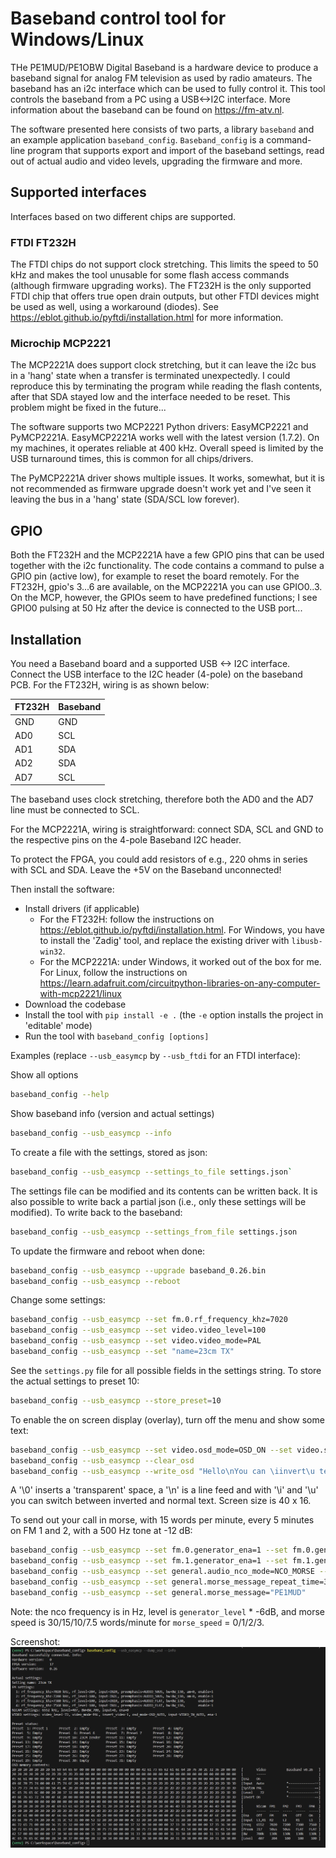 # Baseband control tool for Windows/Linux

THe PE1MUD/PE1OBW Digital Baseband is a hardware device to produce a baseband
signal for analog FM television as used by radio amateurs.
The baseband has an i2c interface which can be used to fully control it.
This tool controls the baseband from a PC using a USB<->I2C interface.
More information about the baseband can be found on <https://fm-atv.nl>.

The software presented here consists of two parts, a library `baseband` and
an example application `baseband_config`.
`Baseband_config` is a command-line program that supports export and import
of the baseband settings, read out of actual audio and video levels, upgrading
the firmware and more.

## Supported interfaces

Interfaces based on two different chips are supported.

### FTDI FT232H

The FTDI chips do not support clock stretching. This limits the speed to
50 kHz and makes the tool unusable for some flash access commands
(although firmware upgrading works). The FT232H is the only supported
FTDI chip that offers true open drain outputs, but other FTDI devices might
be used as well, using a workaround (diodes). See
<https://eblot.github.io/pyftdi/installation.html> for more information.

### Microchip MCP2221

The MCP2221A does support clock stretching, but it can leave the i2c bus in a
'hang' state when a transfer is terminated unexpectedly. I could reproduce this
by terminating the program while reading the flash contents, after that SDA
stayed low and the interface needed to be reset. This problem might be fixed
in the future...

The software supports two MCP2221 Python drivers: EasyMCP2221 and PyMCP2221A.
EasyMCP2221A works well with the latest version (1.7.2). On my machines, it
operates reliable at 400 kHz. Overall speed is limited by the USB turnaround
times, this is common for all chips/drivers.

The PyMCP2221A driver shows multiple issues. It works, somewhat, but it is not
recommended as firmware upgrade doesn't work yet and I've seen it leaving the
bus in a 'hang' state (SDA/SCL low forever).

## GPIO

Both the FT232H and the MCP2221A have a few GPIO pins that can be used together
with the i2c functionality. The code contains a command to pulse a GPIO pin
(active low), for example to reset the board remotely. For the FT232H, gpio's
3...6 are available, on the MCP2221A you can use GPIO0..3. On the MCP, however,
the GPIOs seem to have predefined functions; I see GPIO0 pulsing at 50 Hz after
the device is connected to the USB port...

## Installation

You need a Baseband board and a supported USB <-> I2C interface.
Connect the USB interface to the I2C header (4-pole) on the baseband PCB. For
the FT232H, wiring is as shown below:

|FT232H   |Baseband |
|---------|---------|
|GND      |GND      |
|AD0      |SCL      |
|AD1      |SDA      |
|AD2      |SDA      |
|AD7      |SCL      |

The baseband uses clock stretching, therefore both the AD0 and the AD7 line
must be connected to SCL.

For the MCP2221A, wiring is straightforward: connect SDA, SCL and GND to the
respective pins on the 4-pole Baseband I2C header.

To protect the FPGA, you could add resistors of e.g., 220 ohms in series
with SCL and SDA. Leave the +5V on the Baseband unconnected!

Then install the software:

- Install drivers (if applicable)
  - For the FT232H: follow the instructions on
<https://eblot.github.io/pyftdi/installation.html>. For Windows, you have to
install the 'Zadig' tool, and replace the existing driver with `libusb-win32`.
  - For the MCP2221A: under Windows, it worked out of the box for me. For Linux,
follow the instructions on
<https://learn.adafruit.com/circuitpython-libraries-on-any-computer-with-mcp2221/linux>
- Download the codebase
- Install the tool with `pip install -e .` (the `-e` option installs the
project in 'editable' mode)
- Run the tool with `baseband_config [options]`

Examples (replace `--usb_easymcp` by `--usb_ftdi` for an FTDI interface):

Show all options

```bash
baseband_config --help
```

Show baseband info (version and actual settings)

```bash
baseband_config --usb_easymcp --info
```

To create a file with the settings, stored as json:

```bash
baseband_config --usb_easymcp --settings_to_file settings.json`
```

The settings file can be modified and its contents can be written back.
It is also possible to write back a partial json (i.e., only these settings
will be modified).
To write back to the baseband:

```bash
baseband_config --usb_easymcp --settings_from_file settings.json
```

To update the firmware and reboot when done:

```bash
baseband_config --usb_easymcp --upgrade baseband_0.26.bin
baseband_config --usb_easymcp --reboot
```

Change some settings:

```bash
baseband_config --usb_easymcp --set fm.0.rf_frequency_khz=7020
baseband_config --usb_easymcp --set video.video_level=100
baseband_config --usb_easymcp --set video.video_mode=PAL
baseband_config --usb_easymcp --set "name=23cm TX"
```

See the `settings.py` file for all possible fields in the settings string.
To store the actual settings to preset 10:

```bash
baseband_config --usb_easymcp --store_preset=10
```

To enable the on screen display (overlay), turn off the menu and show some text:

```bash
baseband_config --usb_easymcp --set video.osd_mode=OSD_ON --set video.show_menu=0
baseband_config --usb_easymcp --clear_osd
baseband_config --usb_easymcp --write_osd "Hello\nYou can \iinvert\u text\0\0\0\0\0\0\0\0\0\0End of line"
```

A '\0' inserts a 'transparent' space, a '\n' is a line feed and with '\i' and
'\u' you can switch between inverted and normal text. Screen size is 40 x 16.

To send out your call in morse, with 15 words per minute, every 5 minutes on FM 1 and 2,
with a 500 Hz tone at -12 dB:

```bash
baseband_config --usb_easymcp --set fm.0.generator_ena=1 --set fm.0.generator_level=2
baseband_config --usb_easymcp --set fm.1.generator_ena=1 --set fm.1.generator_level=2
baseband_config --usb_easymcp --set general.audio_nco_mode=NCO_MORSE --set general.audio_nco_frequency=500
baseband_config --usb_easymcp --set general.morse_message_repeat_time=300 --set general.morse_speed=1
baseband_config --usb_easymcp --set general.morse_message="PE1MUD"
```

Note: the nco frequency is in Hz, level is `generator_level` * -6dB,
and morse speed is 30/15/10/7.5 words/minute for `morse_speed` = 0/1/2/3.

Screenshot:
![alt text](screenshot.png)
